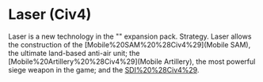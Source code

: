 # Laser (Civ4)

Laser is a new technology in the "" expansion pack.
Strategy.
Laser allows the construction of the [Mobile%20SAM%20%28Civ4%29](Mobile SAM), the ultimate land-based anti-air unit; the [Mobile%20Artillery%20%28Civ4%29](Mobile Artillery), the most powerful siege weapon in the game; and the [SDI%20%28Civ4%29](SDI).